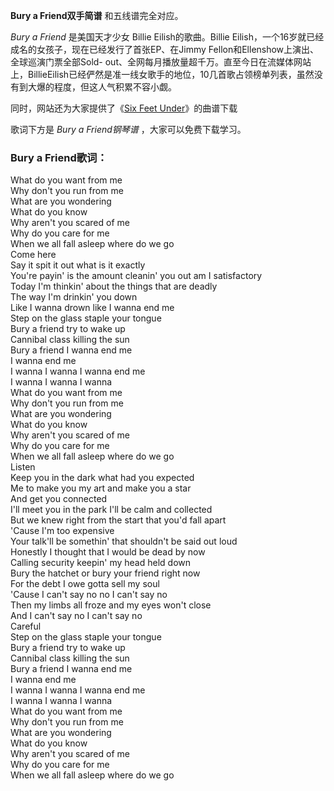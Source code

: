 

**Bury a Friend双手简谱** 和五线谱完全对应。

_Bury a Friend_ 是美国天才少女 Billie Eilish的歌曲。Billie
Eilish，一个16岁就已经成名的女孩子，现在已经发行了首张EP、在Jimmy Fellon和Ellenshow上演出、全球巡演门票全部Sold-
out、全网每月播放量超千万。直至今日在流媒体网站上，BillieEilish已经俨然是准一线女歌手的地位，10几首歌占领榜单列表，虽然没有到大爆的程度，但这人气积累不容小觑。

同时，网站还为大家提供了《[Six Feet Under](Music-7189-Six-Feet-Under-Billie-Eilish.html
"Six Feet Under")》的曲谱下载

歌词下方是 _Bury a Friend钢琴谱_ ，大家可以免费下载学习。

### Bury a Friend歌词：

What do you want from me  
Why don't you run from me  
What are you wondering  
What do you know  
Why aren't you scared of me  
Why do you care for me  
When we all fall asleep where do we go  
Come here  
Say it spit it out what is it exactly  
You're payin' is the amount cleanin' you out am I satisfactory  
Today I'm thinkin' about the things that are deadly  
The way I'm drinkin' you down  
Like I wanna drown like I wanna end me  
Step on the glass staple your tongue  
Bury a friend try to wake up  
Cannibal class killing the sun  
Bury a friend I wanna end me  
I wanna end me  
I wanna I wanna I wanna end me  
I wanna I wanna I wanna  
What do you want from me  
Why don't you run from me  
What are you wondering  
What do you know  
Why aren't you scared of me  
Why do you care for me  
When we all fall asleep where do we go  
Listen  
Keep you in the dark what had you expected  
Me to make you my art and make you a star  
And get you connected  
I'll meet you in the park I'll be calm and collected  
But we knew right from the start that you'd fall apart  
'Cause I'm too expensive  
Your talk'll be somethin' that shouldn't be said out loud  
Honestly I thought that I would be dead by now  
Calling security keepin' my head held down  
Bury the hatchet or bury your friend right now  
For the debt I owe gotta sell my soul  
'Cause I can't say no no I can't say no  
Then my limbs all froze and my eyes won't close  
And I can't say no I can't say no  
Careful  
Step on the glass staple your tongue  
Bury a friend try to wake up  
Cannibal class killing the sun  
Bury a friend I wanna end me  
I wanna end me  
I wanna I wanna I wanna end me  
I wanna I wanna I wanna  
What do you want from me  
Why don't you run from me  
What are you wondering  
What do you know  
Why aren't you scared of me  
Why do you care for me  
When we all fall asleep where do we go

